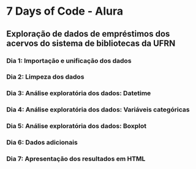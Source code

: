 # 7 Days of Code - Alura

## Exploração de dados de empréstimos dos acervos do sistema de bibliotecas da UFRN

### Dia 1: Importação e unificação dos dados

### Dia 2: Limpeza dos dados

### Dia 3: Análise exploratória dos dados: Datetime

### Dia 4: Análise exploratória dos dados: Variáveis categóricas

### Dia 5: Análise exploratória dos dados: Boxplot

### Dia 6: Dados adicionais

### Dia 7: Apresentação dos resultados em HTML
